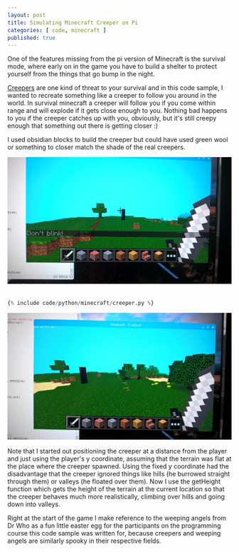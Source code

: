 ```yaml
---
layout: post
title: Simulating Minecraft Creeper on Pi
categories: [ code, minecraft ]
published: true
---
```


One of the features missing from the pi version of Minecraft is the survival
mode, where early on in the game you have to build a shelter to protect yourself from the things that go bump in the night.

<a href="https://minecraft.gamepedia.com/Creeper">Creepers</a> are one kind of threat to your survival and in this code sample, I wanted to recreate something like a creeper to follow you around in the world. In survival minecraft a creeper will follow you if you come within range and will explode if it gets close enough to you. Nothing bad happens to you if the creeper catches up with you, obviously, but it's still creepy enough that something out there is getting closer :)

I used obsidian blocks to build the creeper but could have used green wool or something to closer match the shade of the real creepers.

<img src="/img/posts/simulated-minecraft-creeper/creeper-1.jpg" alt="creeper" class="u-max-full-width" />

```python

{% include code/python/minecraft/creeper.py %}

```
<img src="/img/posts/simulated-minecraft-creeper/creeper-2.jpg" alt="creeper" class="u-max-full-width" />

Note that I started out positioning the creeper at a distance from the player and just using the player's y coordinate, assuming that the terrain was flat at the place where the creeper spawned. Using the fixed y coordinate had the disadvantage that the creeper ignored things like hills (he burrowed straight through them) or valleys (he floated over them). Now I use the getHeight function which gets the height of the terrain at the current location so that the creeper behaves much more realistically, climbing over hills and going down into valleys.

Right at the start of the game I make reference to the weeping angels from Dr Who as a fun little easter egg for the participants on the programming course this code sample was written for, because creepers and weeping angels are similarly spooky in their respective fields.
